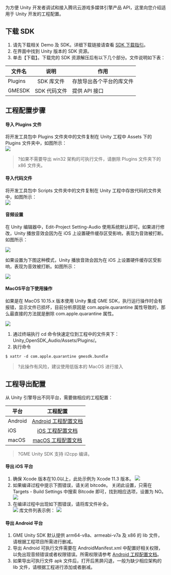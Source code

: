 为方便 Unity 开发者调试和接入腾讯云游戏多媒体引擎产品 API，这里向您介绍适用于 Unity 开发的工程配置。


## 下载 SDK
1. 请先下载相关 Demo 及 SDK。详细下载链接请查看  [SDK 下载指引](https://cloud.tencent.com/document/product/607/18521)。
2. 在界面中找到 Unity 版本的 SDK 资源。
3. 单击【下载】。下载完的 SDK 资源解压后有以下几个部分。文件说明如下表：

|文件名       | 说明           |作用|
| ------------- |:-------------:|------|
| Plugins   	|SDK 库文件|存放导出各个平台的库文件|
| GMESDK     	|SDK 代码文件|提供 API 接口|

## 工程配置步骤
#### 导入 Plugins 文件
将开发工具包中 Plugins 文件夹中的文件复制在 Unity 工程中 Assets 下的 Plugins 文件夹中，如图所示：  
![](https://main.qcloudimg.com/raw/1221a25f62cedd3831cf2bb27bb1ea45.png)

>?如果不需要导出 win32 架构的可执行文件，请删除 Plugins 文件夹下的 x86 文件夹。


#### 导入代码文件
将开发工具包中 Scripts 文件夹中的文件复制在 Unity 工程中存放代码的文件夹中，如图所示：  
![](https://main.qcloudimg.com/raw/8904a83c6173fa7c5b04ddb0e48138ca.png)


#### 音频设置
在 Unity 编辑器中，Edit-Project Setting-Audio 使用系统默认即可。如果进行修改，Unity 播放音效会因为在 iOS 上设置硬件缓存区受影响，表现为音效被打断。如图所示：

![](https://main.qcloudimg.com/raw/db8975fcaefa3dc71732ede1b5f979db.png)

如果设置为下图这种模式，Unity 播放音效会因为在 iOS 上设置硬件缓存区受影响，表现为音效被打断。如图所示：

![](https://main.qcloudimg.com/raw/0b1c09af7f42e39081cca1718baaede3.png)

#### MacOS平台下使用操作
如果是在 MacOS 10.15.x 版本使用 Unity 集成 GME SDK，执行运行操作时会有报错，显示文件已损坏，目前分析原因是 com.apple.quarantine 属性导致的，那么最直接的方法就是删除 com.apple.quarantine 属性。

![](https://main.qcloudimg.com/raw/29aa9b69f32c13ffe3c6db4559c9ff17.png)

1. 通过终端执行 cd 命令快速定位到工程中的文件夹下：Unity_OpenSDK_Audio/Assets/Plugins/。
2. 执行命令
```
$ xattr -d com.apple.quarantine gmesdk.bundle
```

>?此操作有风险，建议使用低版本的 MacOS 进行接入

## 工程导出配置
从 Unity 引擎导出不同平台，需要做相应的工程配置：

|平台       | 工程配置           
| ------------- |:-------------:|
| Android |[Android 工程配置文档](https://cloud.tencent.com/document/product/607/15203)|
| iOS     |[iOS 工程配置文档](https://cloud.tencent.com/document/product/607/15219)|
| macOS   |[macOS 工程配置文档](https://cloud.tencent.com/document/product/607/18617)|

>?GME Unity SDK 支持 il2cpp 编译。

#### 导出 iOS 平台
1. 确保 Xcode 版本在10.0以上，此处示例为 Xcode 11.3 版本。
![](https://main.qcloudimg.com/raw/068f239e04fd6748a92a57c320e8e72e.png)
2. 如果编译过程中提示下图错误，请关闭 bitcode。
   关闭此设置，只需在 Targets - Build Settings 中搜索 Bitcode 即可，找到相应选项，设置为 NO。
![](https://main.qcloudimg.com/raw/bcc77d7574e2d1861ca408cdd77dff00.png)
3. 在编译过程中出现如下图错误，请将库文件补全。  
![](https://main.qcloudimg.com/raw/335c9d806cd2d5fe11b5f6a04a6fad80.png) 
库文件列表示例：
![](https://main.qcloudimg.com/raw/5942e241e56571afe3ce5b9db58501db.png) 

#### 导出 Android 平台
1. GME Unity SDK 默认提供 arm64-v8a、armeabi-v7a 及 x86 的 lib 文件，请根据工程项目所需进行删减。
2. 导出 Android 可执行文件需要在 AndroidManifest.xml 中配置好相关权限，以免出现音频错误或者权限错误。所需权限请参考 [Android 工程配置文档](https://cloud.tencent.com/document/product/607/15203)。
3. 如果导出可执行文件 apk 文件后，打开后黑屏闪退，一般为缺少相应架构的 lib 文件，请根据工程进行添加或者删减。